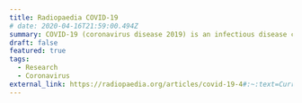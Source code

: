```yaml
---
title: Radiopaedia COVID-19
# date: 2020-04-16T21:59:00.494Z
summary: COVID-19 (coronavirus disease 2019) is an infectious disease caused by severe acute respiratory syndrome coronavirus 2 (SARS-CoV-2), a strain of coronavirus. The first cases were seen in Wuhan, China, in December 2019 before spreading globally, with more than 1.2 million deaths and 47 million cases now confirmed. The current outbreak was officially recognised as a pandemic by the World Health Organisation (WHO) on 11 March 2020.
draft: false
featured: true
tags:
  - Research
  - Coronavirus
external_link: https://radiopaedia.org/articles/covid-19-4#:~:text=Current%20best%20practice%20advises%20that,peripheral%2C%20and%20basal%20predominant%20distribution
---
```

